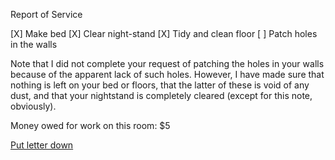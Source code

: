 <p>Report of Service</p>

[X] Make bed
[X] Clear night-stand
[X] Tidy and clean floor
[ ] Patch holes in the walls

<p>Note that I did not complete your request of patching the
holes in your walls because of the apparent lack of such holes.
However, I have made sure that nothing is left on your bed or 
floors, that the latter of these is void of any dust, and that
your nightstand is completely cleared (except for this note, 
obviously).</p>

<p>Money owed for work on this room: $5</p>

[Put letter down](Bedroom2.md)